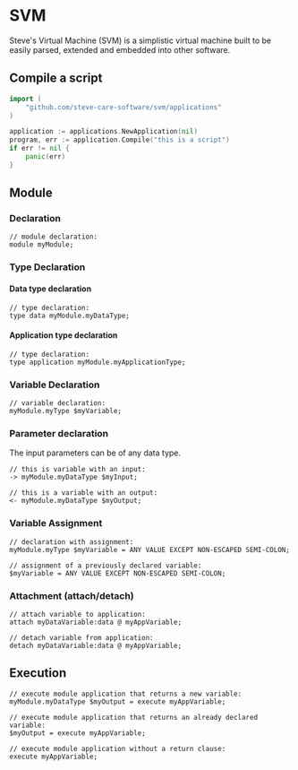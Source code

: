 # SVM
Steve's Virtual Machine (SVM) is a simplistic virtual machine built to be easily parsed, extended and embedded into other software.

## Compile a script
```go
import (
    "github.com/steve-care-software/svm/applications"
)

application := applications.NewApplication(nil)
program, err := application.Compile("this is a script")
if err != nil {
    panic(err)
}

```

## Module
### Declaration
```
// module declaration:
module myModule;
```

### Type Declaration
#### Data type declaration
```
// type declaration:
type data myModule.myDataType;
```

#### Application type declaration
```
// type declaration:
type application myModule.myApplicationType;
```

### Variable Declaration
```
// variable declaration:
myModule.myType $myVariable;
```

### Parameter declaration
The input parameters can be of any data type.
```
// this is variable with an input:
-> myModule.myDataType $myInput;

// this is a variable with an output:
<- myModule.myDataType $myOutput;
```

### Variable Assignment
```
// declaration with assignment:
myModule.myType $myVariable = ANY VALUE EXCEPT NON-ESCAPED SEMI-COLON;

// assignment of a previously declared variable:
$myVariable = ANY VALUE EXCEPT NON-ESCAPED SEMI-COLON;
```

### Attachment (attach/detach)
```
// attach variable to application:
attach myDataVariable:data @ myAppVariable;

// detach variable from application:
detach myDataVariable:data @ myAppVariable;
```
## Execution
```
// execute module application that returns a new variable:
myModule.myDataType $myOutput = execute myAppVariable;

// execute module application that returns an already declared variable:
$myOutput = execute myAppVariable;

// execute module application without a return clause:
execute myAppVariable;
```
